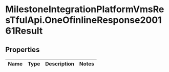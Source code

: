 # MilestoneIntegrationPlatformVmsResTfulApi.OneOfinlineResponse200161Result

## Properties
Name | Type | Description | Notes
------------ | ------------- | ------------- | -------------
